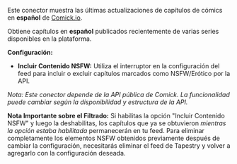 Este conector muestra las últimas actualizaciones de capítulos de cómics en **español** de [Comick.io](https://comick.io).

Obtiene capítulos en **español** publicados recientemente de varias series disponibles en la plataforma.

**Configuración:**

*   **Incluir Contenido NSFW:** Utiliza el interruptor en la configuración del feed para incluir o excluir capítulos marcados como NSFW/Erótico por la API.

*Nota: Este conector depende de la API pública de Comick. La funcionalidad puede cambiar según la disponibilidad y estructura de la API.*

**Nota Importante sobre el Filtrado:** Si habilitas la opción "Incluir Contenido NSFW" y luego la deshabilitas, los capítulos que ya se obtuvieron *mientras la opción estaba habilitada* permanecerán en tu feed. Para eliminar completamente los elementos NSFW obtenidos previamente después de cambiar la configuración, necesitarás eliminar el feed de Tapestry y volver a agregarlo con la configuración deseada. 